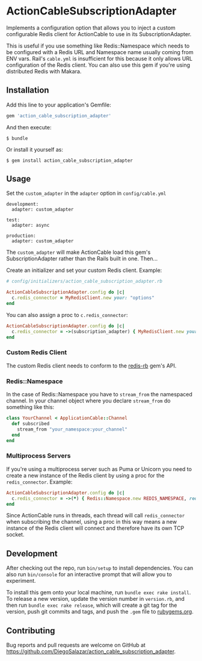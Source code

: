 # ActionCableSubscriptionAdapter

Implements a configuration option that allows you to inject a custom configurable Redis client for ActionCable to use in its SubscriptionAdapter. 

This is useful if you use something like Redis::Namespace which needs to be configured with a Redis URL and Namespace name usually coming from ENV vars. Rail's `cable.yml` is insufficient for this because it only allows URL configuration of the Redis client. You can also use this gem if you're using distributed Redis with Makara.

## Installation

Add this line to your application's Gemfile:

```ruby
gem 'action_cable_subscription_adapter'
```

And then execute:

    $ bundle

Or install it yourself as:

    $ gem install action_cable_subscription_adapter

## Usage

Set the `custom_adapter` in the `adapter` option in `config/cable.yml`

```
development:
  adapter: custom_adapter

test:
  adapter: async

production:
  adapter: custom_adapter
```

The `custom_adapter` will make ActionCable load this gem's SubscriptionAdapter rather than the Rails built in one. Then...

Create an initializer and set your custom Redis client.
Example:

```ruby
# config/initializers/action_cable_subscription_adapter.rb

ActionCableSubscriptionAdapter.config do |c|
  c.redis_connector = MyRedisClient.new your: "options"
end
```

You can also assign a proc to `c.redis_connector`:

```ruby
ActionCableSubscriptionAdapter.config do |c|
  c.redis_connector = ->(subscription_adapter) { MyRedisClient.new your: "options" }
end
```

### Custom Redis Client

The custom Redis client needs to conform to the [redis-rb](https://github.com/redis/redis-rb) gem's API.

### Redis::Namespace

In the case of Redis::Namespace you have to `stream_from` the namespaced channel. In your channel object where you declare `stream_from` do something like this:

```ruby
class YourChannel < ApplicationCable::Channel
  def subscribed
    stream_from "your_namespace:your_channel"
  end
end
```

### Multiprocess Servers

If you're using a multiprocess server such as Puma or Unicorn you need to create a new instance of the Redis client by using a proc for the `redis_connector`.
Example:

```ruby
ActionCableSubscriptionAdapter.config do |c|
  c.redis_connector = ->(*) { Redis::Namespace.new REDIS_NAMESPACE, redis: Redis.new(url: REDIS_URL) }
end
```

Since ActionCable runs in threads, each thread will call `redis_connector` when subscribing the channel, using a proc in this way means a new instance of the Redis client will connect and therefore have its own TCP socket.

## Development

After checking out the repo, run `bin/setup` to install dependencies. You can also run `bin/console` for an interactive prompt that will allow you to experiment.

To install this gem onto your local machine, run `bundle exec rake install`. To release a new version, update the version number in `version.rb`, and then run `bundle exec rake release`, which will create a git tag for the version, push git commits and tags, and push the `.gem` file to [rubygems.org](https://rubygems.org).

## Contributing

Bug reports and pull requests are welcome on GitHub at https://github.com/DiegoSalazar/action_cable_subscription_adapter.
